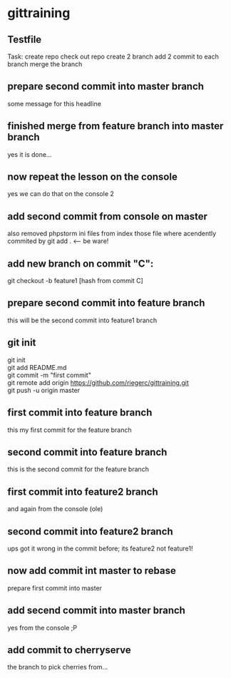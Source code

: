 # gittraining
## Testfile
Task:
create repo
check out repo
create 2 branch
add 2 commit to each branch
merge the branch

## prepare second commit into master branch
some message for this headline<br>

## finished merge from feature branch into master branch
yes it is done...

## now repeat the lesson on the console
yes we can do that on the console 2

## add second commit from console on master
also removed phpstorm ini files from index 
those file where acendently commited by git add . <-- be ware!

## add new branch on commit "C":
git checkout -b feature1 [hash from commit C]

## prepare second commit into feature branch
this will be the second commit into feature1 branch

## git init
git init<br>
git add README.md<br>
git commit -m "first commit"<br>
git remote add origin https://github.com/riegerc/gittraining.git<br>
git push -u origin master<br>

## first commit into feature branch
this my first commit for the feature branch

## second commit into feature branch
this is the second commit for the feature branch

## first commit into feature2 branch
and again from the console (ole)

## second commit into feature2 branch
ups got it wrong in the commit before;
its feature2 not feature1!

## now add commit int master to rebase
prepare first commit into master

## add secend commit into master branch
yes from the console ;P

## add commit to cherryserve
the branch to pick cherries from...